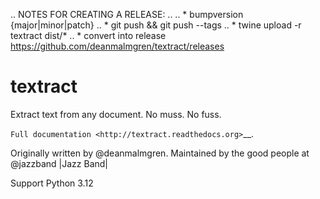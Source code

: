 .. NOTES FOR CREATING A RELEASE:
..
..   * bumpversion {major|minor|patch}
..   * git push && git push --tags
..   * twine upload -r textract dist/*
..   * convert into release https://github.com/deanmalmgren/textract/releases

textract
========

Extract text from any document. No muss. No fuss.

`Full documentation <http://textract.readthedocs.org>`__.

Originally written by @deanmalmgren. Maintained by the good people at
@jazzband |Jazz Band|

Support Python 3.12